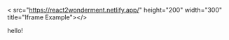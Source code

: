 
< src="https://react2wonderment.netlify.app/" height="200" width="300" title="Iframe Example"></>
<p>hello!</p>
